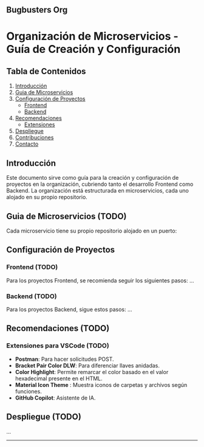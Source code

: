 ## Bugbusters Org

# Organización de Microservicios - Guía de Creación y Configuración

## Tabla de Contenidos
1. [Introducción](#introducción)
2. [Guia de Microservicios](#guia-de-microservicios)
3. [Configuración de Proyectos](#configuración-de-proyectos)
   - [Frontend](#frontend)
   - [Backend](#backend)
4. [Recomendaciones](#recomendaciones)
   - [Extensiones](#extensiones)
6. [Despliegue](#despliegue)
7. [Contribuciones](#contribuciones)
8. [Contacto](#contacto)

## Introducción
Este documento sirve como guía para la creación y configuración de proyectos en la organización, cubriendo tanto el desarrollo Frontend como Backend. La organización está estructurada en microservicios, cada uno alojado en su propio repositorio.

## Guia de Microservicios (TODO)
Cada microservicio tiene su propio repositorio alojado en un puerto:

## Configuración de Proyectos

### Frontend (TODO)
Para los proyectos Frontend, se recomienda seguir los siguientes pasos:
...

### Backend (TODO)
Para los proyectos Backend, sigue estos pasos:
...

## Recomendaciones (TODO)
### Extensiones para VSCode (TODO)
- **Postman**: Para hacer solicitudes POST.
- **Bracket Pair Color DLW**: Para diferenciar llaves anidadas.
- **Color Highlight**: Permite remarcar el color basado en el valor hexadecimal presente en el HTML.
- **Material Icon Theme** : Muestra iconos de carpetas y archivos según funciones.
- **GitHub Copilot**: Asistente de IA.

## Despliegue (TODO)
...

---
